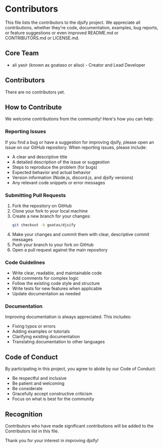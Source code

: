 # Contributors

This file lists the contributors to the djsify project. We appreciate all contributions, whether they're code, documentation, examples, bug reports, or feature suggestions or even improved README.md or CONTRIBUTORS.md or LICENSE.md.

## Core Team

- ali yasir (known as goataso or aliso) - Creator and Lead Developer

## Contributors

There are no contributors yet.

## How to Contribute

We welcome contributions from the community! Here's how you can help:

### Reporting Issues

If you find a bug or have a suggestion for improving djsify, please open an issue on our GitHub repository. When reporting issues, please include:

- A clear and descriptive title
- A detailed description of the issue or suggestion
- Steps to reproduce the problem (for bugs)
- Expected behavior and actual behavior
- Version information (Node.js, discord.js, and djsify versions)
- Any relevant code snippets or error messages

### Submitting Pull Requests

1. Fork the repository on GitHub
2. Clone your fork to your local machine
3. Create a new branch for your changes:
   ```bash
   git checkout -b goatas/djsify
   ```
4. Make your changes and commit them with clear, descriptive commit messages
5. Push your branch to your fork on GitHub
6. Open a pull request against the main repository

### Code Guidelines

- Write clear, readable, and maintainable code
- Add comments for complex logic
- Follow the existing code style and structure
- Write tests for new features when applicable
- Update documentation as needed

### Documentation

Improving documentation is always appreciated. This includes:

- Fixing typos or errors
- Adding examples or tutorials
- Clarifying existing documentation
- Translating documentation to other languages

## Code of Conduct

By participating in this project, you agree to abide by our Code of Conduct:

- Be respectful and inclusive
- Be patient and welcoming
- Be considerate
- Gracefully accept constructive criticism
- Focus on what is best for the community

## Recognition

Contributors who have made significant contributions will be added to the Contributors list in this file.

Thank you for your interest in improving djsify!
